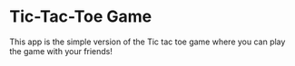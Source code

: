 # Tic-Tac-Toe Game
This app is the simple version of the Tic tac toe game where you can play the game with your friends!
